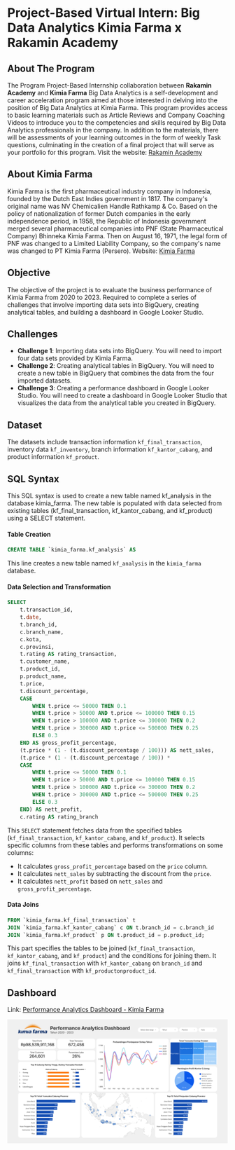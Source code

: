 # Project-Based Virtual Intern: Big Data Analytics Kimia Farma x Rakamin Academy

## About The Program
The Program Project-Based Internship collaboration between **Rakamin Academy** and **Kimia Farma** Big Data Analytics is a self-development and career acceleration program aimed at those interested in delving into the position of Big Data Analytics at Kimia Farma. This program provides access to basic learning materials such as Article Reviews and Company Coaching Videos to introduce you to the competencies and skills required by Big Data Analytics professionals in the company. In addition to the materials, there will be assessments of your learning outcomes in the form of weekly Task questions, culminating in the creation of a final project that will serve as your portfolio for this program.
Visit the website: [Rakamin Academy](https://www.rakamin.com/)

## About Kimia Farma
Kimia Farma is the first pharmaceutical industry company in Indonesia, founded by the Dutch East Indies government in 1817. The company's original name was NV Chemicalien Handle Rathkamp & Co. Based on the policy of nationalization of former Dutch companies in the early independence period, in 1958, the Republic of Indonesia government merged several pharmaceutical companies into PNF (State Pharmaceutical Company) Bhinneka Kimia Farma. Then on August 16, 1971, the legal form of PNF was changed to a Limited Liability Company, so the company's name was changed to PT Kimia Farma (Persero).
Website: [Kimia Farma](https://www.kimiafarma.co.id/)

## Objective
The objective of the project is to evaluate the business performance of Kimia Farma from 2020 to 2023. Required to complete a series of challenges that involve importing data sets into BigQuery, creating analytical tables, and building a dashboard in Google Looker Studio.

## Challenges
- **Challenge 1**: Importing data sets into BigQuery. You will need to import four data sets provided by Kimia Farma.
- **Challenge 2**: Creating analytical tables in BigQuery. You will need to create a new table in BigQuery that combines the data from the four imported datasets.
- **Challenge 3**: Creating a performance dashboard in Google Looker Studio. You will need to create a dashboard in Google Looker Studio that visualizes the data from the analytical table you created in BigQuery.

## Dataset
The datasets include transaction information `kf_final_transaction`, inventory data `kf_inventory`, branch information `kf_kantor_cabang`, and product information `kf_product`.

## SQL Syntax
This SQL syntax is used to create a new table named kf_analysis in the database kimia_farma. The new table is populated with data selected from existing tables (kf_final_transaction, kf_kantor_cabang, and kf_product) using a SELECT statement.
#### Table Creation
```SQL
CREATE TABLE `kimia_farma.kf_analysis` AS
```
This line creates a new table named `kf_analysis` in the `kimia_farma` database.
#### Data Selection and Transformation
```SQL
SELECT
    t.transaction_id,
    t.date,
    t.branch_id,
    c.branch_name,
    c.kota,
    c.provinsi,
    t.rating AS rating_transaction,
    t.customer_name,
    t.product_id,
    p.product_name,
    t.price,
    t.discount_percentage,
    CASE 
        WHEN t.price <= 50000 THEN 0.1
        WHEN t.price > 50000 AND t.price <= 100000 THEN 0.15
        WHEN t.price > 100000 AND t.price <= 300000 THEN 0.2
        WHEN t.price > 300000 AND t.price <= 500000 THEN 0.25
        ELSE 0.3
    END AS gross_profit_percentage,
    (t.price * (1 - (t.discount_percentage / 100))) AS nett_sales,
    (t.price * (1 - (t.discount_percentage / 100)) * 
    CASE 
        WHEN t.price <= 50000 THEN 0.1
        WHEN t.price > 50000 AND t.price <= 100000 THEN 0.15
        WHEN t.price > 100000 AND t.price <= 300000 THEN 0.2
        WHEN t.price > 300000 AND t.price <= 500000 THEN 0.25
        ELSE 0.3
    END) AS nett_profit,
    c.rating AS rating_branch
```
This `SELECT` statement fetches data from the specified tables (`kf_final_transaction`, `kf_kantor_cabang`, and `kf_product`). It selects specific columns from these tables and performs transformations on some columns:
* It calculates `gross_profit_percentage` based on the `price` column.
* It calculates `nett_sales` by subtracting the discount from the `price`.
* It calculates `nett_profit` based on `nett_sales` and `gross_profit_percentage`.

#### Data Joins
```SQL
FROM `kimia_farma.kf_final_transaction` t
JOIN `kimia_farma.kf_kantor_cabang` c ON t.branch_id = c.branch_id
JOIN `kimia_farma.kf_product` p ON t.product_id = p.product_id;
```
This part specifies the tables to be joined (`kf_final_transaction`, `kf_kantor_cabang`, and `kf_product`) and the conditions for joining them. It joins `kf_final_transaction` with `kf_kantor_cabang` on `branch_id` and `kf_final_transaction` with `kf_productonproduct_id`.

## Dashboard
Link: [Performance Analytics Dashboard - Kimia Farma](https://lookerstudio.google.com/reporting/18f1346f-49e6-41f9-b46c-c47cf0e4fdf9)

![dashboard](misc/dashboard.png)


















